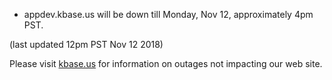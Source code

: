 
* appdev.kbase.us will be down till Monday, Nov 12, approximately 4pm PST.

(last updated 12pm PST Nov 12 2018)

Please visit <a href="https://kbase.us">kbase.us</a> for information on outages not impacting our web site.
